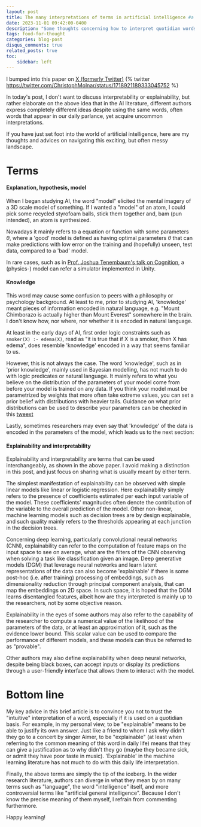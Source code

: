 ```yaml
---
layout: post
title: The many interpretations of terms in artificial intelligence #a post with bibliography
date: 2023-11-01 09:42:00-0400
description: "Some thoughts concerning how to interpret quotidian words appearing in AI research: knowledge, explanation, etc." #an example of a blog post with bibliography
tags: food-for-thought
categories: blog-post
disqus_comments: true
related_posts: true
toc:
    sidebar: left 
---
```


I bumped into this paper on [X (formerly Twitter)](https://twitter.com/ChristophMolnar)
{% twitter https://twitter.com/ChristophMolnar/status/1718921189333045752 %}

In today's post, I don't want to discuss interpretability or explainability, but rather elaborate on the above idea that in the AI literature, different authors express completely different ideas despite using the same words, often words that appear in our daily parlance, yet acquire uncommon interpretations. 

If you have just set foot into the world of artificial intelligence, here are my thoughts and advices on navigating this exciting, but often messy landscape. 

# Terms

#### **Explanation, hypothesis, model**

When I began studying AI, the word "model" elicited the mental imagery of a 3D scale model of something. If I wanted a "model" of an atom, I could pick some recycled styrofoam balls, stick them together and, bam (pun intended), an atom is synthesized. 

Nowadays it mainly refers to a equation or function with some parameters $\theta$, where a 'good' model is defined as having optimal parameters $\theta$ that can make predictions with low error on the training and (hopefully) unseen, test data, compared to a 'bad' model. 

In rare cases, such as in [Prof. Joshua Tenembaum's talk on Cognition](https://www.youtube.com/watch?v=NsID1iM8gRw), a (physics-) model can refer a simulator implemented in Unity.  

#### **Knowledge** 

This word may cause some confusion to peers with a philosophy or psychology background. At least to me, prior to studying AI, 'knowledge' meant pieces of information encoded in natural language, e.g. "Mount Chimborazo is actually higher than Mount Everest" somewhere in the brain. I don't know how, nor where, nor whether it is encoded in natural language. 

At least in the early days of AI, first order logic constraints such as `smoker(X) :- edema(X)`, read as "it is true that if X is a smoker, then X has edema", does resemble 'knowledge' encoded in a way that seems familiar to us. 

However, this is not always the case. The word 'knowledge', such as in 'prior knowledge', mainly used in Bayesian modelling, has not much to do with logic predicates or natural language. It mainly refers to what you believe on the distribution of the parameters of your model come from before your model is trained on any data. If you think your model must be parametrized by weights that more often take extreme values, you can set a prior belief with distributions with heavier tails. Guidance on what prior distributions can be used to describe your parameters can be checked in this [tweext](https://twitter.com/bindureddy/status/1708664380987220427) 

Lastly, sometimes researchers may even say that 'knowledge' of the data is encoded in the parameters of the model, which leads us to the next section:

#### **Explainability and interpretability**

Explainability and interpretability are terms that can be used interchangeably, as shown in the above paper. I avoid making a distinction in this post, and just focus on sharing what is usually meant by either term.

The simplest manifestation of explainability can be observed with simple linear models like linear or logistic regression. Here explainability simply refers to the presence of coefficients estimated per each input variable of the model. These coefficients' magnitudes often denote the contribution of the variable to the overall prediction of the model. Other non-linear, machine learning models such as decision trees are by design explainable, and such quality mainly refers to the thresholds appearing at each junction in the decision trees. 

Concerning deep learning, particularly convolutional neural networks (CNN), explainability can refer to the computation of feature maps on the input space to see on average, what are the filters of the CNN observing when solving a task like classification given an image. Deep generative models (DGM) that leverage neural networks and learn latent representations of the data can also become 'explainable' if there is some post-hoc (i.e. after training) processing of embeddings, such as dimensionality reduction through principal component analysis, that can map the embeddings on 2D space. In such space, it is hoped that the DGM learns disentangled features, albeit how are they interpreted is mainly up to the researchers, not by some objective reason. 

Explainability in the eyes of some authors may also refer to the capability of the researcher to compute a numerical value of the likelihood of the parameters of the data, or at least an approximation of it, such as the evidence lower bound. This scalar value can be used to compare the performance of different models, and these models can thus be referred to as "provable".  

Other authors may also define explainability when deep neural networks, despite being black boxes, can accept inputs or display its predictions through a user-friendly interface that allows them to interact with the model. 

# Bottom line

My key advice in this brief article is to convince you not to trust the "intuitive" interpretation of a word, especially if it is used on a quotidian basis. For example, in my personal view, to be "explainable" means to be able to justify its own answer. Just like a friend to whom I ask why didn't they go to a concert by singer Aimer, to be "explainable" (at least when referring to the common meaning of this word in daily life) means that they can give a justification as to why didn't they go (maybe they became sick, or admit they have poor taste in music). 'Explainable' in the machine learning literature has not much to do with this daily life interpretation. 

Finally, the above terms are simply the tip of the iceberg. In the wider research literature, authors can diverge in what they mean by on many terms such as "language", the word "intelligence" itself, and more controversial terms like "artificial general intelligence". Because I don't know the precise meaning of them myself, I refrain from commenting furthermore. 

Happy learning!


